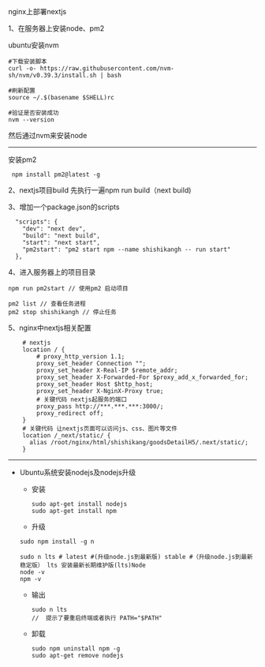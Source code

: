 nginx上部署nextjs

1、在服务器上安装node、pm2


  ubuntu安装nvm
  ```
#下载安装脚本
curl -o- https://raw.githubusercontent.com/nvm-sh/nvm/v0.39.3/install.sh | bash
 
#刷新配置
source ~/.$(basename $SHELL)rc
 
#验证是否安装成功
nvm --version
  ```
然后通过nvm来安装node

***
安装pm2
```
 npm install pm2@latest -g

```

2、nextjs项目build
先执行一遍npm run build（next build)


3、增加一个package.json的scripts
```
  "scripts": {
    "dev": "next dev",
    "build": "next build",
    "start": "next start",
    "pm2start": "pm2 start npm --name shishikangh -- run start"
  },

```

4、进入服务器上的项目目录
```
npm run pm2start // 使用pm2 启动项目

pm2 list // 查看任务进程
pm2 stop shishikangh // 停止任务

```

5、nginx中nextjs相关配置
```
    # nextjs
    location / {
        # proxy_http_version 1.1;
        proxy_set_header Connection "";
        proxy_set_header X-Real-IP $remote_addr;
        proxy_set_header X-Forwarded-For $proxy_add_x_forwarded_for;
        proxy_set_header Host $http_host;
        proxy_set_header X-NginX-Proxy true;
        # 关键代码 nextjs起服务的端口
        proxy_pass http://***.***.***:3000/; 
        proxy_redirect off;
    }
    # 关键代码 让nextjs页面可以访问js、css、图片等文件
    location /_next/static/ {
	  alias /root/nginx/html/shishikang/goodsDetailH5/.next/static/;
    }

```
***
* Ubuntu系统安装nodejs及nodejs升级
  * 安装
    ```
    sudo apt-get install nodejs
    sudo apt-get install npm
    ```
    
  * 升级
  ```
  sudo npm install -g n
  
  sudo n lts # latest #(升级node.js到最新版) stable #（升级node.js到最新稳定版） lts 安装最新长期维护版(lts)Node
  node -v
  npm -v
  ```
  * 输出
    ```
    sudo n lts
    //  提示了要重启终端或者执行 PATH="$PATH"
    ```

  * 卸载
    ```
    sudo npm uninstall npm -g
    sudo apt-get remove nodejs

    ```
